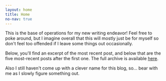 ```yaml
---
layout: home
title: Home
no-nav: true
---
```


This is the base of operations for my new writing endeavor! Feel free to poke around, but I imagine overall that this
will mostly just be for myself so don't feel too offended if I leave some things out occasionally.

Below, you'll find an excerpt of the most recent post, and below that are the five most-recent posts after the first
one. The full archive is available [here](/blog/).

Also I still haven't come up with a clever name for this blog, so... bear with me as I slowly figure something out.
